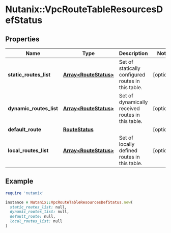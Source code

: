 # Nutanix::VpcRouteTableResourcesDefStatus

## Properties

| Name | Type | Description | Notes |
| ---- | ---- | ----------- | ----- |
| **static_routes_list** | [**Array&lt;RouteStatus&gt;**](RouteStatus.md) | Set of statically configured routes in this table. | [optional] |
| **dynamic_routes_list** | [**Array&lt;RouteStatus&gt;**](RouteStatus.md) | Set of dynamically received routes in this table. | [optional] |
| **default_route** | [**RouteStatus**](RouteStatus.md) |  | [optional] |
| **local_routes_list** | [**Array&lt;RouteStatus&gt;**](RouteStatus.md) | Set of locally defined routes in this table. | [optional] |

## Example

```ruby
require 'nutanix'

instance = Nutanix::VpcRouteTableResourcesDefStatus.new(
  static_routes_list: null,
  dynamic_routes_list: null,
  default_route: null,
  local_routes_list: null
)
```

